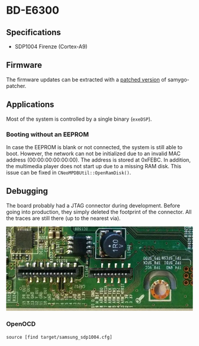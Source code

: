 # BD-E6300


## Specifications
 * SDP1004 Firenze (Cortex-A9)


## Firmware

The firmware updates can be extracted with a [patched version](https://github.com/george-hopkins/samygo-patcher) of samygo-patcher.


## Applications

Most of the system is controlled by a single binary (`exeDSP`).

### Booting without an EEPROM

In case the EEPROM is blank or not connected, the system is still able to boot. However, the network can not be initialized due to an invalid MAC address (00:00:00:00:00:00). The address is stored at 0xFEBC. In addition, the multimedia player does not start up due to a missing RAM disk. This issue can be fixed in `CNeoMPDBUtil::OpenRamDisk()`.


## Debugging

The board probably had a JTAG connector during development. Before going into production, they simply deleted the footprint of the connector. All the traces are still there (up to the nearest via).

![](jtag.jpg)

### OpenOCD

```text
source [find target/samsung_sdp1004.cfg]
```